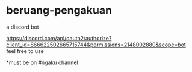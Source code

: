 # beruang-pengakuan
a discord bot

https://discord.com/api/oauth2/authorize?client_id=866622502665715744&permissions=2148002880&scope=bot
feel free to use

*must be on #ngaku channel
